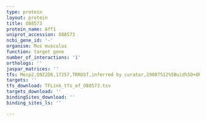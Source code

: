 ```yaml
---
type: protein
layout: protein
title: O88573
protein_name: Aff1
uniprot_accession: O88573
ncbi_gene_id: '-'
organism: Mus musculus
function: target gene
number_of_interactions: '1'
orthologs: ''
jaspar_matrices: ''
tfs: Mecp2,Q9Z2D6,17257,TRRUST,inferred by curator,29087512%5Buid%5D+OR+18989361%5Buid%5D,Yes
targets: ''
tfs_download: TFLink_tfs_of_O88573.tsv
targets_download: ''
bindingSites_download: ''
binding_sites_ls: ''

---
```


